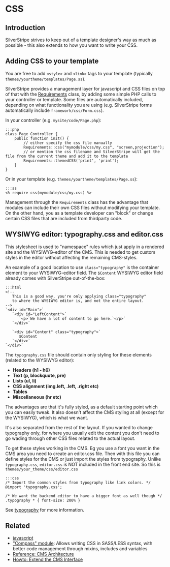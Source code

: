 # CSS #

## Introduction ##

SilverStripe strives to keep out of a template designer's way as much as possible -
this also extends to how you want to write your CSS.

## Adding CSS to your template ##

You are free to add `<style>` and `<link>` tags to your template (typically `themes/yourtheme/templates/Page.ss`).

SilverStripe provides a management layer for javascript and CSS files on top of that with the [Requirements](/reference/requirements) class,
by adding some simple PHP calls to your controller or template. Some files are automatically included,
depending on what functionality you are using (e.g. SilverStripe forms automatically include `framework/css/Form.css`).

In your controller (e.g. `mysite/code/Page.php`):

	:::php
	class Page_Controller {
		public function init() {
			// either specify the css file manually
			Requirements::css("mymodule/css/my.css", "screen,projection");
			// or mention the css filename and SilverStripe will get the file from the current theme and add it to the template
			Requirements::themedCSS('print', 'print'); 
		}
	}

Or in your template (e.g. `themes/yourtheme/templates/Page.ss`):

	:::ss
	<% require css(mymodule/css/my.css) %>

Management through the `Requirements` class has the advantage that modules can include their own CSS files without modifying
your template. On the other hand, you as a template developer can "block" or change certain CSS files that are included from
thirdparty code.

## WYSIWYG editor: typography.css and editor.css

This stylesheet is used to "namespace" rules which just apply in a rendered site and the WYSIWYG-editor of the CMS. This
is needed to get custom styles in the editor without affecting the remaining CMS-styles.

An example of a good location to use `class="typography"` is the container element to your WYSIWYG-editor field. The
`$Content` WYSIWYG editor field already comes with SilverStripe out-of-the-box:

	:::html
	<!--
	   This is a good way, you're only applying class="typography"
	   to where the WYSIWYG editor is, and not the entire layout.
	-->
	`<div id="Main">`
	   `<div id="LeftContent">`
	      `<p>`We have a lot of content to go here.`</p>`
	   `</div>`
	
	   `<div id="Content" class="typography">`
	      $Content
	   `</div>`
	`</div>`


The `typography.css` file should contain only styling for these elements (related to the WYSIWYG editor):

   * **Headers (h1 - h6)**
   * **Text (p, blockquote, pre)**
   * **Lists (ul, li)**
   * **CSS alignment (img.left, .left, .right etc)**
   * **Tables**
   * **Miscellaneous (hr etc)**

The advantages are that it's fully styled, as a default starting point which you can easily tweak. It also doesn't
affect the CMS styling at all (except for the WYSIWYG), which is what we want.

It's also separated from the rest of the layout. If you wanted to change typography only, for where you usually edit the
content you don't need to go wading through other CSS files related to the actual layout.

To get these styles working in the CMS. Eg you use a font you want in the CMS area you need to create an editor.css
file. Then with this file you can define styles for the CMS or just import the styles from typography. Unlike
`typography.css`, `editor.css` is NOT included in the front end site. So this is  `themes/your_theme/css/editor.css`

	:::css
	/* Import the common styles from typography like link colors. */
	@import 'typography.css';
	
	/* We want the backend editor to have a bigger font as well though */
	.typography * { font-size: 200% }

See [typography](/reference/typography) for more information.

## Related ##

 * [javascript](javascript)
 * ["Compass" module](http://silverstripe.org/compass-module/): Allows writing CSS in SASS/LESS syntax, with better code management through mixins, includes and variables
 * [Reference: CMS Architecture](../reference/cms-architecture)
 * [Howto: Extend the CMS Interface](../howto/extend-cms-interface)
